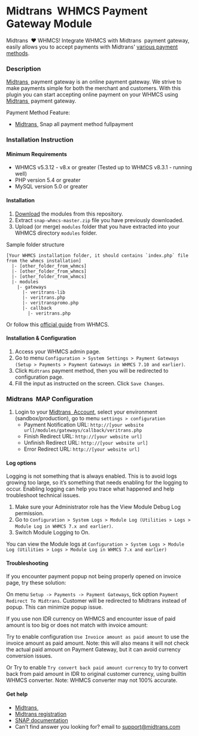 
Midtrans&nbsp; WHMCS Payment Gateway Module
=====================================

Midtrans&nbsp; :heart: WHMCS!
Integrate WHMCS with Midtrans&nbsp; payment gateway, easily allows you to accept payments with Midtrans' [various payment methods](https://midtrans.com/payments).

### Description

[Midtrans&nbsp;](https://www.midtrans.com) payment gateway is an online payment gateway. We strive to make payments simple for both the merchant and customers. With this plugin you can start accepting online payment on your WHMCS using [Midtrans&nbsp;](https://www.midtrans.com) payment gateway.

Payment Method Feature:
- [Midtrans&nbsp;](https://www.midtrans.com) Snap all payment method fullpayment

### Installation Instruction

#### Minimum Requirements

* WHMCS v5.3.12 - v8.x or greater (Tested up to WHMCS v8.3.1 - running well)
* PHP version 5.4 or greater
* MySQL version 5.0 or greater

#### Installation

1. [Download](../../archive/master.zip) the modules from this repository.
2. Extract `snap-whmcs-master.zip` file you have previously downloaded.
3. Upload (or merge) `modules` folder that you have extracted into your WHMCS directory `modules` folder. 

Sample folder structure
```
[Your WHMCS installation folder, it should contains `index.php` file from the whmcs installation]
  |- [other_folder_from_whmcs]
  |- [other_folder_from_whmcs]
  |- [other_folder_from_whmcs]
  |- modules
    |- gateways
      |- veritrans-lib
      |- veritrans.php
      |- veritranspromo.php
      |- callback
        |- veritrans.php
```

Or follow this [official guide](https://developers.whmcs.com/payment-gateways/installation-activation/) from WHMCS.

#### Installation & Configuration

1. Access your WHMCS admin page.
2. Go to menu `Configuration > System Settings > Payment Gateways (Setup > Payments > Payment Gateways in WHMCS 7.10 and earlier)`.
3. Click `Midtrans` payment method, then you will be redirected to configuration page. 
4. Fill the input as instructed on the screen. Click `Save Changes`.

### Midtrans&nbsp;  MAP Configuration

1. Login to your [Midtrans&nbsp;  Account](https://dashboard.midtrans.com), select your environment (sandbox/production), go to menu `settings > configuration`
   * Payment Notification URL: `http://[your website url]/modules/gateways/callback/veritrans.php`
   * Finish Redirect URL: `http://[your website url]`
   * Unfinish Redirect URL: `http://[your website url]`
   * Error Redirect URL: `http://[your website url]`

#### Log options
Logging is not something that is always enabled. This is to avoid logs growing too large, so it’s something that needs enabling for the logging to occur.
Enabling logging can help you trace what happened and help troubleshoot technical issues.

1. Make sure your Administrator role has the View Module Debug Log permission.
2. Go to `Configuration > System Logs > Module Log (Utilities > Logs > Module Log in WHMCS 7.x and earlier)`.
3. Switch Module Logging to On.

You can view the Module logs at `Configuration > System Logs > Module Log (Utilities > Logs > Module Log in WHMCS 7.x and earlier)`

#### Troubleshooting

If you encounter payment popup not being properly opened on invoice page, try these solution:

On menu `Setup -> Payments -> Payment Gateways`, tick option `Payment Redirect To Midtrans`. Customer will be redirected to Midtrans instead of popup. This can minimize popup issue.

If you use non IDR currency on WHMCS and encounter issue of paid amount is too big or does not match with invoice amount: 

Try to enable configuration `Use Invoice amount as paid amount` to use the invoice amount as paid amount. Note: this will also means it will not check the actual paid amount on Payment Gateway, but it can avoid currency conversion issues.

Or Try to enable `Try convert back paid amount currency` to try to convert back from paid amount in IDR to original customer currency, using builtin WHMCS converter. Note: WHMCS converter may not 100% accurate.

#### Get help

* [Midtrans&nbsp;](https://www.midtrans.com)
* [Midtrans registration](https://dashboard.midtrans.com/register)
* [SNAP documentation](http://snap-docs.midtrans.com)
* Can't find answer you looking for? email to [support@midtrans.com](mailto:support@midtrans.com)
